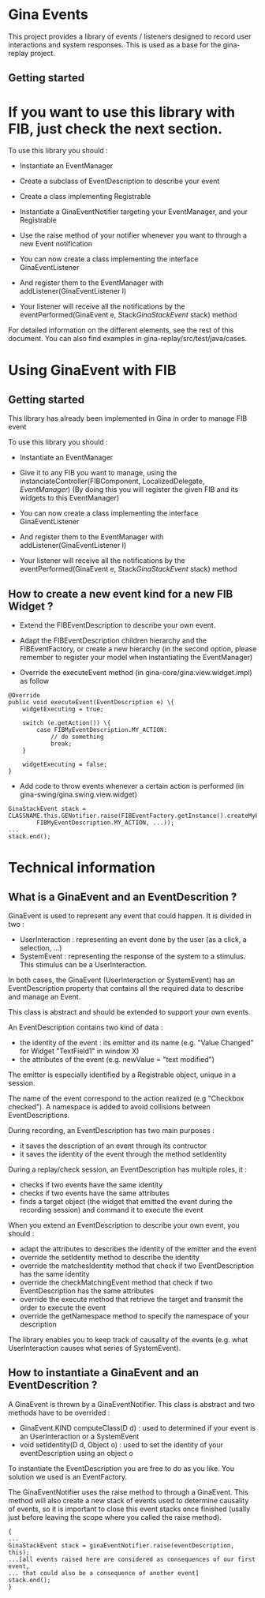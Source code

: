 Gina Events
===========

This project provides a library of events / listeners designed to record user interactions and system responses.
This is used as a base for the gina-replay project.

Getting started
---------------

# If you want to use this library with FIB, just check the next section.

To use this library you should :

* Instantiate an EventManager

* Create a subclass of EventDescription to describe your event

* Create a class implementing Registrable

* Instantiate a GinaEventNotifier targeting your EventManager, and your Registrable

* Use the raise method of your notifier whenever you want to through a new Event notification

* You can now create a class implementing the interface GinaEventListener

* And register them to the EventManager with addListener(GinaEventListener l)

* Your listener will receive all the notifications by the eventPerformed(GinaEvent e, Stack*GinaStackEvent* stack) method

For detailed information on the different elements, see the rest of this document. You can also find examples
in gina-replay/src/test/java/cases.

Using GinaEvent with FIB
========================

Getting started
---------------

This library has already been implemented in Gina in order to manage FIB event

To use this library you should :

* Instantiate an EventManager

* Give it to any FIB you want to manage, using the instanciateController(FIBComponent, LocalizedDelegate, *EventManager*)
  (By doing this you will register the given FIB and its widgets to this EventManager)

* You can now create a class implementing the interface GinaEventListener

* And register them to the EventManager with addListener(GinaEventListener l)

* Your listener will receive all the notifications by the eventPerformed(GinaEvent e, Stack*GinaStackEvent* stack) method


How to create a new event kind for a new FIB Widget ?
-----------------------------------------------------

* Extend the FIBEventDescription to describe your own event.

* Adapt the FIBEventDescription children hierarchy and the FIBEventFactory, or create a new hierarchy
(in the second option, please remember to register your model when instantiating the EventManager)

* Override the executeEvent method (in gina-core/gina.view.widget.impl) as follow
```
@Override
public void executeEvent(EventDescription e) \{
	widgetExecuting = true;

	switch (e.getAction()) \{
		case FIBMyEventDescription.MY_ACTION:
			// do something
			break;
	}

	widgetExecuting = false;
}
```

* Add code to throw events whenever a certain action is performed (in gina-swing/gina.swing.view.widget)
```
GinaStackEvent stack = CLASSNAME.this.GENotifier.raise(FIBEventFactory.getInstance().createMyEvent(
		FIBMyEventDescription.MY_ACTION, ...));
...
stack.end();
```

Technical information
=====================

What is a GinaEvent and an EventDescrition ?
--------------------------------------------

GinaEvent is used to represent any event that could happen.
It is divided in two :
- UserInteraction : representing an event done by the user (as a click, a selection, ...)
- SystemEvent : representing the response of the system to a stimulus. This stimulus can be a UserInteraction.

In both cases, the GinaEvent (UserInteraction or SystemEvent) has an EventDescription property that contains all the
required data to describe and manage an Event.

This class is abstract and should be extended to support your own events.

An EventDescription contains two kind of data :
- the identity of the event : its emitter and its name (e.g. "Value Changed" for Widget "TextField1" in window X)
- the attributes of the event (e.g. newValue = "text modified")

The emitter is especially identified by a Registrable object, unique in a session.

The name of the event correspond to the action realized (e.g "Checkbox checked"). A namespace is added to avoid
collisions between EventDescriptions.

During recording, an EventDescription has two main purposes :
- it saves the description of an event through its contructor
- it saves the identity of the event through the method setIdentity

During a replay/check session, an EventDescription has multiple roles, it :
- checks if two events have the same identity
- checks if two events have the same attributes
- finds a target object (the widget that emitted the event during the recording session) and command
it to execute the event

When you extend an EventDescription to describe your own event, you should :
- adapt the attributes to describes the identity of the emitter and the event
- override the setIdentity method to describe the identity
- override the matchesIdentity method that check if two EventDescription has the same identity
- override the checkMatchingEvent method that check if two EventDescription has the same attributes
- override the execute method that retrieve the target and transmit the order to execute the event
- override the getNamespace method to specify the namespace of your description

The library enables you to keep track of causality of the events (e.g. what UserInteraction
causes what series of SystemEvent).

How to instantiate a GinaEvent and an EventDescrition ?
-------------------------------------------------------

A GinaEvent is thrown by a GinaEventNotifier. This class is abstract and two methods have to be overrided :
- GinaEvent.KIND computeClass(D d) : used to determined if your event is an UserInteraction or a SystemEvent
- void setIdentity(D d, Object o) : used to set the identity of your eventDescription using an object o

To instantiate the EventDescription you are free to do as you like. You solution we used is an EventFactory.

The GinaEventNotifier uses the raise method to through a GinaEvent.
This method will also create a new stack of events used to determine causality of events, so it is important
to close this event stacks once finished (usally just before leaving the scope where you called the raise method).

```
{
...
GinaStackEvent stack = ginaEventNotifier.raise(eventDescription, this);
...[all events raised here are considered as consequences of our first event,
... that could also be a consequence of another event]
stack.end();
}
```
